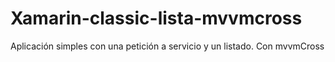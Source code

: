 # Xamarin-classic-lista-mvvmcross
Aplicación simples con una petición a servicio y un listado. Con mvvmCross
